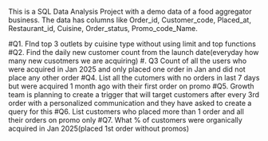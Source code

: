 This is a SQL Data Analysis Project with a demo data of a food aggregator business. The data has columns like Order_id, Customer_code, Placed_at, Restaurant_id, Cuisine, Order_status, Promo_code_Name.

#Q1. FInd top 3 outlets by cuisine type without using limit and top functions
#Q2. Find the daily new customer count from the launch date(everyday how many new cusotmers we are acquiring)
#. Q3 Count of all the users who were acquired in Jan 2025  and only placed one order in Jan and did not place any other order
#Q4. List all the cutomers with no orders in last 7 days but were acquired 1 month ago with their first order on promo
#Q5. Growth team is planning to create a trigger that will target customers after every 3rd order with a personalized communication and they have asked to create a query for this
#Q6. List customers who placed more than 1 order and all their orders on promo only
#Q7. What % of customers were organically acquired in Jan 2025(placed 1st order without promos)
